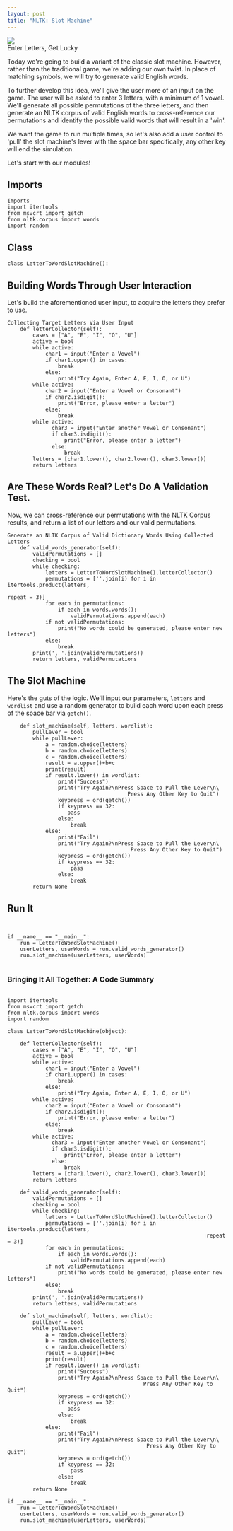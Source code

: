 ```yaml
---
layout: post
title: "NLTK: Slot Machine"
---
```


<img src="/Images/NLP_Images/slotMachine.jpg" class="inline"/><br>
Enter Letters, Get Lucky

Today we're going to build a variant of the classic slot machine. However, rather than the traditional game, we're adding our own twist. In place of matching symbols, we will try to generate valid English words.

To further develop this idea, we'll give the user more of an input on the game. The user will be asked to enter 3 letters, with a minimum of 1 vowel. We'll generate all possible permutations of the three letters, and then generate an NLTK corpus of valid English words to cross-reference our permutations and identify the possible valid words that will result in a 'win'. 

We want the game to run multiple times, so let's also add a user control to 'pull' the slot machine's lever with the space bar specifically, any other key will end the simulation. 


Let's start with our modules!

## Imports


```Python3
Imports
import itertools
from msvcrt import getch
from nltk.corpus import words
import random
```

## Class


```Python3
class LetterToWordSlotMachine():
```


## Building Words Through User Interaction

Let's build the aforementioned user input, to acquire the letters they prefer to use.

```Python3
Collecting Target Letters Via User Input
    def letterCollector(self):
        cases = ["A", "E", "I", "O", "U"]
        active = bool
        while active:
            char1 = input("Enter a Vowel")
            if char1.upper() in cases:
                break
            else:
                print("Try Again, Enter A, E, I, O, or U")
        while active:
            char2 = input("Enter a Vowel or Consonant")
            if char2.isdigit():
                print("Error, please enter a letter")
            else:
                break
        while active:
              char3 = input("Enter another Vowel or Consonant")
              if char3.isdigit():
                  print("Error, please enter a letter")
              else:
                  break
        letters = [char1.lower(), char2.lower(), char3.lower()]
        return letters
```        


## Are These Words Real? Let's Do A Validation Test.

Now, we can cross-reference our permutations with the NLTK Corpus results, and return a list of our letters and our valid permutations.

```Python3
Generate an NLTK Corpus of Valid Dictionary Words Using Collected Letters
    def valid_words_generator(self):
        validPermutations = []
        checking = bool
        while checking:
            letters = LetterToWordSlotMachine().letterCollector()
            permutations = [''.join(i) for i in itertools.product(letters, 
                                                                  repeat = 3)]
            for each in permutations:
                if each in words.words():
                    validPermutations.append(each)
            if not validPermutations:
                print("No words could be generated, please enter new letters")
            else:
                break
        print(', '.join(validPermutations))
        return letters, validPermutations
```        


## The Slot Machine

Here's the guts of the logic. We'll input our parameters, `letters` and `wordlist` and use a random generator to build each word
upon each press of the space bar via `getch()`. 

```Python3
    def slot_machine(self, letters, wordlist):
        pullLever = bool
        while pullLever:
            a = random.choice(letters)
            b = random.choice(letters)
            c = random.choice(letters)
            result = a.upper()+b+c
            print(result)
            if result.lower() in wordlist:
                print("Success")
                print("Try Again?\nPress Space to Pull the Lever\n\
                                      Press Any Other Key to Quit")
                keypress = ord(getch())
                if keypress == 32:
                   pass
                else:
                    break
            else:
                print("Fail")
                print("Try Again?\nPress Space to Pull the Lever\n\
                                       Press Any Other Key to Quit")
                keypress = ord(getch())
                if keypress == 32:
                    pass
                else:
                    break
        return None
```        
        
## Run It


```Python3


if __name__ == "__main__":
    run = LetterToWordSlotMachine()
    userLetters, userWords = run.valid_words_generator()
    run.slot_machine(userLetters, userWords)


```

### Bringing It All Together: A Code Summary

```Python3

import itertools
from msvcrt import getch
from nltk.corpus import words
import random

class LetterToWordSlotMachine(object):

    def letterCollector(self):
        cases = ["A", "E", "I", "O", "U"]
        active = bool
        while active:
            char1 = input("Enter a Vowel")
            if char1.upper() in cases:
                break
            else:
                print("Try Again, Enter A, E, I, O, or U")
        while active:
            char2 = input("Enter a Vowel or Consonant")
            if char2.isdigit():
                print("Error, please enter a letter")
            else:
                break
        while active:
              char3 = input("Enter another Vowel or Consonant")
              if char3.isdigit():
                  print("Error, please enter a letter")
              else:
                  break
        letters = [char1.lower(), char2.lower(), char3.lower()]
        return letters

    def valid_words_generator(self):
        validPermutations = []
        checking = bool
        while checking:
            letters = LetterToWordSlotMachine().letterCollector()
            permutations = [''.join(i) for i in itertools.product(letters,
                                                               repeat = 3)]
            for each in permutations:
                if each in words.words():
                    validPermutations.append(each)
            if not validPermutations:
                print("No words could be generated, please enter new letters")
            else:
                break
        print(', '.join(validPermutations))
        return letters, validPermutations

    def slot_machine(self, letters, wordlist):
        pullLever = bool
        while pullLever:
            a = random.choice(letters)
            b = random.choice(letters)
            c = random.choice(letters)
            result = a.upper()+b+c
            print(result)
            if result.lower() in wordlist:
                print("Success")
                print("Try Again?\nPress Space to Pull the Lever\n\
                                           Press Any Other Key to Quit")
                keypress = ord(getch())
                if keypress == 32:
                   pass
                else:
                    break
            else:
                print("Fail")
                print("Try Again?\nPress Space to Pull the Lever\n\
                                            Press Any Other Key to Quit")
                keypress = ord(getch())
                if keypress == 32:
                    pass
                else:
                    break
        return None

if __name__ == "__main__":
    run = LetterToWordSlotMachine()
    userLetters, userWords = run.valid_words_generator()
    run.slot_machine(userLetters, userWords)
    
```
